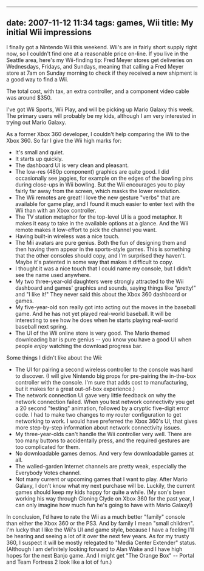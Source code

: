 
---
date: 2007-11-12 11:34
tags: games, Wii
title: My initial Wii impressions
---

I finally got a Nintendo Wii this weekend. Wii's are in fairly short supply
right now, so I couldn't find one at a reasonable price on-line. If you live
in the Seattle area, here's my Wii-finding tip: Fred Meyer stores get
deliveries on Wednesdays, Fridays, and Sundays, meaning that calling a Fred
Meyer store at 7am on Sunday morning to check if they received a new shipment
is a good way to find a Wii.

The total cost, with tax, an extra controller,
and a component video cable was around $350.

I've got Wii Sports, Wii Play,
and will be picking up Mario Galaxy this week. The primary users will probably
be my kids, although I am very interested in trying out Mario Galaxy.

As a
former Xbox 360 developer, I couldn't help comparing the Wii to the Xbox 360.
So far I give the Wii high marks for:

* It's small and quiet.
* It starts up quickly.
* The dashboard UI is very clean and pleasant.
* The low-res (480p component) graphics are quite good. I did occasionally see jaggies, for example on the edges of the bowling pins during close-ups in Wii bowling. But the Wii encourages you to play fairly far away from the screen, which masks the lower resolution.
* The Wii remotes are great! I love the new gesture "verbs" that are available for game play, and I found it much easier to enter text with the Wii than with an Xbox controller.
* The TV station metaphor for the top-level UI is a good metaphor. It makes it easy to take in the available options at a glance. And the Wii remote makes it low-effort to pick the channel you want.
* Having built-in wireless was a nice touch.
* The Mii avatars are pure genius. Both the fun of designing them and then having them appear in the sports-style games. This is something that the other consoles should copy, and I'm surprised they haven't. Maybe it's patented in some way that makes it difficult to copy.
* I thought it was a nice touch that I could name my console, but I didn't see the name used anywhere.
* My two three-year-old daughters were strongly attracted to the Wii dashboard and games' graphics and sounds, saying things like "pretty!" and "I like it!" They never said this about the Xbox 360 dashboard or games.
* My five-year-old son really got into acting out the moves in the baseball game. And he has not yet played real-world baseball. It will be interesting to see how he does when he starts playing real-world baseball next spring.
* The UI of the Wii online store is very good. The Mario themed downloading bar is pure genius -- you know you have a good UI when people _enjoy_ watching the download progress bar.

Some things I didn't like about the Wii:

* The UI for pairing a second wireless controller to the console was hard to discover. (I will give Nintendo big props for pre-pairing the in-the-box controller with the console. I'm sure that adds cost to manufacturing, but it makes for a great out-of-box experience.)
* The network connection UI gave very little feedback on why the network connection failed. When you test network connectivity you get a 20 second "testing" animation, followed by a cryptic five-digit error code. I had to make two changes to my router configuration to get networking to work. I would have preferred the Xbox 360's UI, that gives more step-by-step information about network connectivity issues.
* My three-year-olds can't handle the Wii controller very well. There are too many buttons to accidentally press, and the required gestures are too complicated for them.
* No downloadable games demos. And very few downloadable games at all.
* The walled-garden Internet channels are pretty weak, especially the Everybody Votes channel.
* Not many current or upcoming games that I want to play. After Mario Galaxy, I don't know what my next purchase will be. Luckily, the current games should keep my kids happy for quite a while. (My son's been working his way through Cloning Clyde on Xbox 360 for the past year, I can only imagine how much fun he's going to have with Mario Galaxy!)

In conclusion, I'd have to rate the Wii as a much better "family" console than
either the Xbox 360 or the PS3. And by family I mean "small children". I'm
lucky that I like the Wii's UI and game style, because I have a feeling I'll
be hearing and seeing a lot of it over the next few years. As for my trusty
360, I suspect it will be mostly relegated to "Media Center Extender" status.
(Although I am definitely looking forward to Alan Wake and I have high hopes
for the next Banjo game. And I might get "The Orange Box" -- Portal and Team
Fortress 2 look like a lot of fun.)
